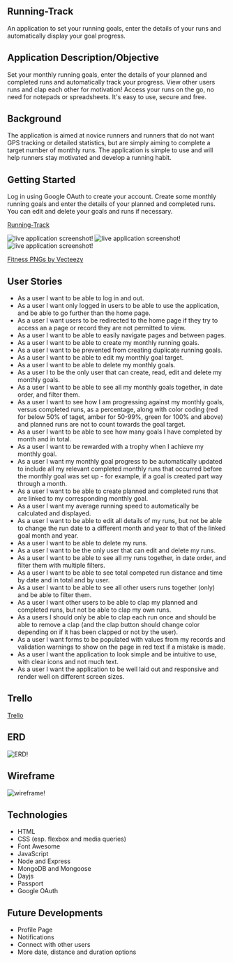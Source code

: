 ## Running-Track

An application to set your running goals, enter the details of your runs and automatically display your goal progress.

## Application Description/Objective

Set your monthly running goals, enter the details of your planned and completed runs and automatically track your progress. View other users runs and clap each other for motivation! Access your runs on the go, no need for notepads or spreadsheets. It's easy to use, secure and free.

## Background

The application is aimed at novice runners and runners that do not want GPS tracking or detailed statistics, but are simply aiming to complete a target number of monthly runs. The application is simple to use and will help runners stay motivated and develop a running habit.

## Getting Started

Log in using Google OAuth to create your account. Create some monthly running goals and enter the details of your planned and completed runs. You can edit and delete your goals and runs if necessary.

[Running-Track](https://running-track.onrender.com/)

![live application screenshot!](./hpss.png "live application screenshot")
![live application screenshot!](./gss.png "live application screenshot")
![live application screenshot!](./rss.png "live application screenshot")

[Fitness PNGs by Vecteezy](https://www.vecteezy.com/free-png/fitness)

## User Stories

- As a user I want to be able to log in and out.
- As a user I want only logged in users to be able to use the application, and be able to go further than the home page.
- As a user I want users to be redirected to the home page if they try to access an a page or record they are not permitted to view.
- As a user I want to be able to easily navigate pages and between pages.
- As a user I want to be able to create my monthly running goals.
- As a user I want to be prevented from creating duplicate running goals.
- As a user I want to be able to edit my monthly goal target.
- As a user I want to be able to delete my monthly goals.
- As a user I to be the only user that can create, read, edit and delete my monthly goals.
- As a user I want to be able to see all my monthly goals together, in date order, and filter them.
- As a user I want to see how I am progressing against my monthly goals, versus completed runs, as a percentage, along with color coding (red for below 50% of taget, amber for 50-99%, green for 100% and above) and planned runs are not to count towards the goal target.
- As a user I want to be able to see how many goals I have completed by month and in total.
- As a user I want to be rewarded with a trophy when I achieve my monthly goal.
- As a user I want my monthly goal progress to be automatically updated to include all my relevant completed monthly runs that occurred before the monthly goal was set up - for example, if a goal is created part way through a month.
- As a user I want to be able to create planned and completed runs that are linked to my corresponding monthly goal.
- As a user I want my average running speed to automatically be calculated and displayed.
- As a user I want to be able to edit all details of my runs, but not be able to change the run date to a different month and year to that of the linked goal month and year.
- As a user I want to be able to delete my runs.
- As a user I want to be the only user that can edit and delete my runs.
- As a user I want to be able to see all my runs together, in date order, and filter them with multiple filters.
- As a user I want to be able to see total competed run distance and time by date and in total and by user.
- As a user I want to be able to see all other users runs together (only) and be able to filter them.
- As a user I want other users to be able to clap my planned and completed runs, but not be able to clap my own runs.
- As a users I should only be able to clap each run once and should be able to remove a clap (and the clap button should change color depending on if it has been clapped or not by the user).
- As a user I want forms to be populated with values from my records and validation warnings to show on the page in red text if a mistake is made.
- As a user I want the application to look simple and be intuitive to use, with clear icons and not much text.
- As a user I want the application to be well laid out and responsive and render well on different screen sizes.

## Trello

[Trello](https://trello.com/b/Dv6igvoO/running-track)

## ERD

![ERD!](./ERD.png "ERD")

## Wireframe

![wireframe!](./wireframe.png "wireframe")

## Technologies

- HTML
- CSS (esp. flexbox and media queries)
- Font Awesome
- JavaScript
- Node and Express
- MongoDB and Mongoose
- Dayjs
- Passport
- Google OAuth

## Future Developments

- Profile Page
- Notifications
- Connect with other users
- More date, distance and duration options
